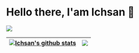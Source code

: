 # Hello there, I'am Ichsan 👋

![](https://komarev.com/ghpvc/?username=ichsnn)

| <a href="https://github.com/anuraghazra/github-readme-stats"><img align="center" src="https://github-readme-stats.vercel.app/api?username=ichsnn&show_icons=true&include_all_commits=true&theme=buefy&hide_border=true" alt="Ichsan's github stats" /></a> | <a href="https://github.com/anuraghazra/github-readme-stats"><img align="center" src="https://github-readme-stats.vercel.app/api/top-langs/?username=ichsnn&layout=compact&theme=buefy&hide_border=true" /></a> |
| ------------- | ------------- |
